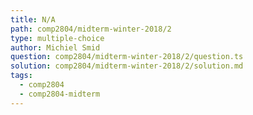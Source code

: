 ```yaml
---
title: N/A
path: comp2804/midterm-winter-2018/2
type: multiple-choice
author: Michiel Smid
question: comp2804/midterm-winter-2018/2/question.ts
solution: comp2804/midterm-winter-2018/2/solution.md
tags:
  - comp2804
  - comp2804-midterm
---
```

